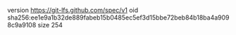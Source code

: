 version https://git-lfs.github.com/spec/v1
oid sha256:ee1e9a1b32de889fabeb15b0485ec5ef3d15bbe72beb84b18ba4a9098c9a9108
size 254

